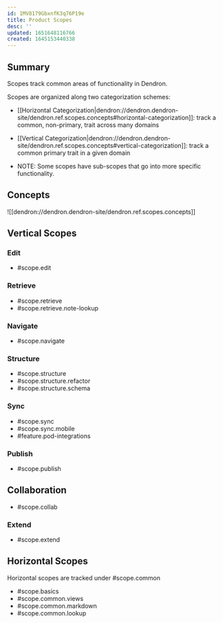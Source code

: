 ```yaml
---
id: 1MV8179GbxnfK3q76P19e
title: Product Scopes
desc: ''
updated: 1651648116766
created: 1645153440338
---
```


## Summary

Scopes track common areas of functionality in Dendron. 

Scopes are organized along two categorization schemes:
- [[Horizontal Categorization|dendron://dendron.dendron-site/dendron.ref.scopes.concepts#horizontal-categorization]]: track a common, non-primary, trait across many domains
- [[Vertical Categorization|dendron://dendron.dendron-site/dendron.ref.scopes.concepts#vertical-categorization]]: track a common primary trait in a given domain

- NOTE: Some scopes have sub-scopes that go into more specific functionality. 

## Concepts

![[dendron://dendron.dendron-site/dendron.ref.scopes.concepts]]

## Vertical Scopes

### Edit

- #scope.edit

### Retrieve

- #scope.retrieve
- #scope.retrieve.note-lookup

### Navigate

- #scope.navigate

### Structure

- #scope.structure
- #scope.structure.refactor
- #scope.structure.schema

### Sync

- #scope.sync
- #scope.sync.mobile
- #feature.pod-integrations

### Publish

- #scope.publish

## Collaboration

- #scope.collab

### Extend

- #scope.extend


## Horizontal Scopes

Horizontal scopes are tracked under #scope.common

- #scope.basics
- #scope.common.views
- #scope.common.markdown
- #scope.common.lookup

